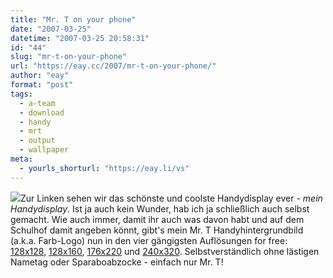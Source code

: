 ```yaml
---
title: "Mr. T on your phone"
date: "2007-03-25"
datetime: "2007-03-25 20:58:31"
id: "44"
slug: "mr-t-on-your-phone"
url: "https://eay.cc/2007/mr-t-on-your-phone/"
author: "eay"
format: "post"
tags:
  - a-team
  - download
  - handy
  - mrt
  - output
  - wallpaper
meta:
  - yourls_shorturl: "https://eay.li/vs"
---
```


![](/uploads/2007/mrt_display.jpg)Zur Linken sehen wir das schönste und coolste Handydisplay ever - _mein Handydisplay_. Ist ja auch kein Wunder, hab ich ja schließlich auch selbst gemacht. Wie auch immer, damit ihr auch was davon habt und auf dem Schulhof damit angeben könnt, gibt's mein Mr. T Handyhintergrundbild (a.k.a. Farb-Logo) nun in den vier gängigsten Auflösungen for free: [128x128](/uploads/2007/mrt_128x128.gif), [128x160](/uploads/2007/mrt_128x160.gif), [176x220](/uploads/2007/mrt_176x220.gif) und [240x320](/uploads/2007/mrt_240x320.gif). Selbstverständlich ohne lästigen Nametag oder Sparaboabzocke - einfach nur Mr. T!
